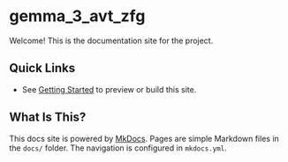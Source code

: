 # gemma_3_avt_zfg

Welcome! This is the documentation site for the project.

## Quick Links

- See [Getting Started](getting-started.md) to preview or build this site.

## What Is This?

This docs site is powered by [MkDocs](https://www.mkdocs.org/). Pages are simple Markdown files in the `docs/` folder. The navigation is configured in `mkdocs.yml`.

